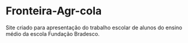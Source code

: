 # Fronteira-Agr-cola
Site criado para apresentação do trabalho escolar de alunos do ensino médio da escola Fundação Bradesco.
